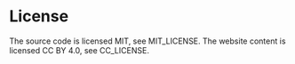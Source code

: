 # License
The source code is licensed MIT, see MIT_LICENSE. The website content is licensed CC BY 4.0, see CC_LICENSE.
